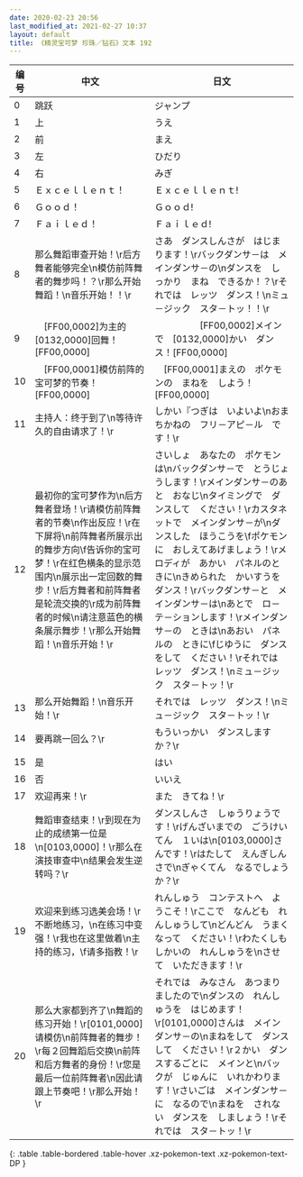 ```yaml
---
date: 2020-02-23 20:56
last_modified_at: 2021-02-27 10:37
layout: default
title: 《精灵宝可梦 珍珠／钻石》文本 192
---
```

| 编号 | 中文 | 日文 |
| ---- | ---- | ---- |
| 0 | 跳跃 | ジャンプ |
| 1 | 上 | うえ |
| 2 | 前 | まえ |
| 3 | 左 | ひだり |
| 4 | 右 | みぎ |
| 5 | Ｅｘｃｅｌｌｅｎｔ！ | Ｅｘｃｅｌｌｅｎｔ! |
| 6 | Ｇｏｏｄ！ | Ｇｏｏｄ! |
| 7 | Ｆａｉｌｅｄ！ | Ｆａｉｌｅｄ! |
| 8 | 那么舞蹈审查开始！\r后方舞者能够完全\n模仿前阵舞者的舞步吗！？\r那么开始舞蹈！\n音乐开始！！\r | さあ　ダンスしんさが　はじまります！\rバックダンサ－は　メインダンサ－の\nダンスを　しっかり　まね　できるか！？\rそれでは　レッツ　ダンス！\nミュ－ジック　スタ－トッ！！\r |
| 9 | 　[FF00,0002]为主的[0132,0000]回舞！[FF00,0000] | 　　　　　[FF00,0002]メインで　[0132,0000]かい　ダンス！[FF00,0000] |
| 10 | 　[FF00,0001]模仿前阵的宝可梦的节奏！[FF00,0000] | 　[FF00,0001]まえの　ポケモンの　まねを　しよう！[FF00,0000] |
| 11 | 主持人：终于到了\n等待许久的自由请求了！\r | しかい『つぎは　いよいよ\nおまちかねの　フリ－アピ－ル　です！\r |
| 12 | 最初你的宝可梦作为\n后方舞者登场！\r请模仿前阵舞者的节奏\n作出反应！\r在下屏将\n前阵舞者所展示出的舞步方向\f告诉你的宝可梦！\r在红色横条的显示范围内\n展示出一定回数的舞步！\r后方舞者和前阵舞者是轮流交换的\r成为前阵舞者的时候\n请注意蓝色的横条展示舞步！\r那么开始舞蹈！\n音乐开始！\r | さいしょ　あなたの　ポケモンは\nバックダンサ－で　とうじょうします！\rメインダンサ－のあと　おなじ\nタイミングで　ダンスして　ください！\rカスタネットで　メインダンサ－が\nダンスした　ほうこうを\fポケモンに　おしえてあげましょう！\rメロディが　あかい　パネルのときに\nきめられた　かいすうを　ダンス！\rバックダンサ－と　メインダンサ－は\nあとで　ロ－テ－ションします！\rメインダンサ－の　ときは\nあおい　パネルの　ときに\fじゆうに　ダンスをして　ください！\rそれでは　レッツ　ダンス！\nミュ－ジック　スタ－トッ！\r |
| 13 | 那么开始舞蹈！\n音乐开始！\r | それでは　レッツ　ダンス！\nミュ－ジック　スタ－トッ！\r |
| 14 | 要再跳一回么？\r | もういっかい　ダンスしますか？\r |
| 15 | 是 | はい |
| 16 | 否 | いいえ |
| 17 | 欢迎再来！\r | また　きてね！\r |
| 18 | 舞蹈审查结束！\r到现在为止的成绩第一位是\n[0103,0000]！\r那么在演技审查中\n结果会发生逆转吗？\r | ダンスしんさ　しゅうりょうです！\rげんざいまでの　ごうけいてん　１いは\n[0103,0000]さんです！\rはたして　えんぎしんさで\nぎゃくてん　なるでしょうか？\r |
| 19 | 欢迎来到练习选美会场！\r不断地练习，\n在练习中变强！\r我也在这里做着\n主持的练习，\f请多指教！\r | れんしゅう　コンテストへ　ようこそ！\rここで　なんども　れんしゅうして\nどんどん　うまく　なって　ください！\rわたくしも　しかいの　れんしゅうを\nさせて　いただきます！\r |
| 20 | 那么大家都到齐了\n舞蹈的练习开始！\r[0101,0000]请模仿\n前阵舞者的舞步！\r每２回舞蹈后交换\n前阵和后方舞者的身份！\r您是最后一位前阵舞者\n因此请跟上节奏吧！\r那么开始！\r | それでは　みなさん　あつまりましたので\nダンスの　れんしゅうを　はじめます！\r[0101,0000]さんは　メインダンサ－の\nまねをして　ダンスして　ください！\r２かい　ダンスするごとに　メインと\nバックが　じゅんに　いれかわります！\rさいごは　メインダンサ－に　なるので\nまねを　されない　ダンスを　しましょう！\rそれでは　スタ－トッ！\r |
{: .table .table-bordered .table-hover .xz-pokemon-text .xz-pokemon-text-DP }